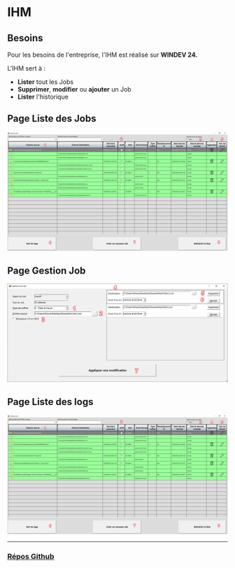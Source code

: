 # IHM

## Besoins

Pour les besoins de l'entreprise, l'IHM est réalisé sur **WINDEV 24.**

L'IHM sert à :

- **Lister** tout les Jobs
- **Supprimer**, **modifier** ou **ajouter** un Job
- **Lister** l'historique

## Page Liste des Jobs

![IHM-listejobs.png](/img/vtomjob/IHM-listejobs.png)

## Page Gestion Job

![IHM-gestionjob.png](/img/vtomjob/IHM-gestionjob.png)

## Page Liste des logs

![IHM-listelogs.png](/img/vtomjob/IHM-listejobs.png)

---

### **[Répos Github](https://github.com/Thibault53/VTOMJOB)**
